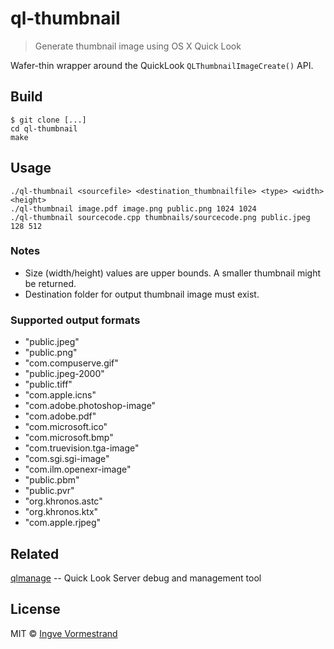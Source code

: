 # ql-thumbnail

> Generate thumbnail image using OS X Quick Look

Wafer-thin wrapper around the QuickLook `QLThumbnailImageCreate()` API.

## Build

```
$ git clone [...]
cd ql-thumbnail
make
```

## Usage

```
./ql-thumbnail <sourcefile> <destination_thumbnailfile> <type> <width> <height>
./ql-thumbnail image.pdf image.png public.png 1024 1024
./ql-thumbnail sourcecode.cpp thumbnails/sourcecode.png public.jpeg 128 512
```

### Notes

- Size (width/height) values are upper bounds. A smaller thumbnail might be returned.
- Destination folder for output thumbnail image must exist.

### Supported output formats

- "public.jpeg"
- "public.png"
- "com.compuserve.gif"
- "public.jpeg-2000"
- "public.tiff"
- "com.apple.icns"
- "com.adobe.photoshop-image"
- "com.adobe.pdf"
- "com.microsoft.ico"
- "com.microsoft.bmp"
- "com.truevision.tga-image"
- "com.sgi.sgi-image"
- "com.ilm.openexr-image"
- "public.pbm"
- "public.pvr"
- "org.khronos.astc"
- "org.khronos.ktx"
- "com.apple.rjpeg"


## Related

[qlmanage](https://developer.apple.com/library/mac/documentation/Darwin/Reference/ManPages/man1/qlmanage.1.html) -- Quick Look Server debug and management tool

## License

MIT © [Ingve Vormestrand](http://https://github.com/ingve)
